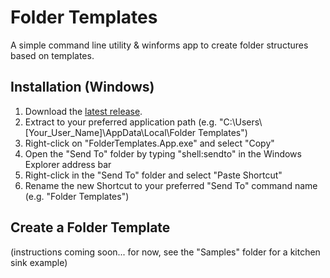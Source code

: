 # Folder Templates

A simple command line utility & winforms app to create folder structures based on templates.

## Installation (Windows)

1) Download the [latest release](https://github.com/HPoppington/Folder-Templates/releases).
2) Extract to your preferred application path (e.g. "C:\Users\\[Your_User_Name]\AppData\Local\Folder Templates")
3) Right-click on "FolderTemplates.App.exe" and select "Copy"
4) Open the "Send To" folder by typing "shell:sendto" in the Windows Explorer address bar
5) Right-click in the "Send To" folder and select "Paste Shortcut"
6) Rename the new Shortcut to your preferred "Send To" command name (e.g. "Folder Templates")

## Create a Folder Template

(instructions coming soon... for now, see the "Samples" folder for a kitchen sink example)

